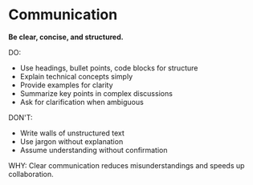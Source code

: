 # Communication

**Be clear, concise, and structured.**

DO:
- Use headings, bullet points, code blocks for structure
- Explain technical concepts simply
- Provide examples for clarity
- Summarize key points in complex discussions
- Ask for clarification when ambiguous

DON'T:
- Write walls of unstructured text
- Use jargon without explanation
- Assume understanding without confirmation

WHY: Clear communication reduces misunderstandings and speeds up collaboration.
